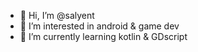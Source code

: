 - 👋 Hi, I’m @salyent
- 👀 I’m interested in android & game dev    
- 🌱 I’m currently learning kotlin & GDscript
<!---- 💞️ I’m looking to collaborate on ...
- 📫 How to reach me ...--->

<!---
salyent/salyent is a ✨ special ✨ repository because its `README.md` (this file) appears on your GitHub profile.
You can click the Preview link to take a look at your changes.
--->
